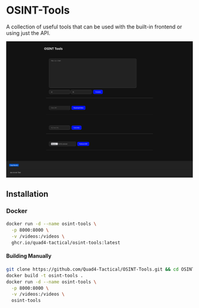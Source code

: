 # OSINT-Tools

A collection of useful tools that can be used with the built-in frontend or using just the API.

![OSINT Tools Preview](/preview/OSINT-Tools-Preview01.png)

## Installation

### Docker

```bash
docker run -d --name osint-tools \
  -p 8000:8000 \
  -v /videos:/videos \
  ghcr.io/quad4-tactical/osint-tools:latest
```

#### Building Manually

```bash
git clone https://github.com/Quad4-Tactical/OSINT-Tools.git && cd OSINT-Tools
docker build -t osint-tools .
docker run -d --name osint-tools \
  -p 8000:8000 \
  -v /videos:/videos \
  osint-tools
```